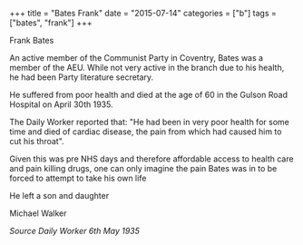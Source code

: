+++
title = "Bates Frank"
date = "2015-07-14"
categories = ["b"]
tags = ["bates", "frank"]
+++

Frank Bates

An active member of the Communist Party in Coventry, Bates was a member of the AEU. While not very active in the branch due to his health, he had been Party literature secretary.

He suffered from poor health and died at the age of 60 in the Gulson Road Hospital on April 30th 1935.

The Daily Worker reported that: "He had been in very poor health for some time and died of cardiac disease, the pain from which had caused him to cut his throat".

Given this was pre NHS days and therefore affordable access to health care and pain killing drugs, one can only imagine the pain Bates was in to be forced to attempt to take his own life

He left a son and daughter

Michael Walker

_Source Daily Worker 6th May 1935_
